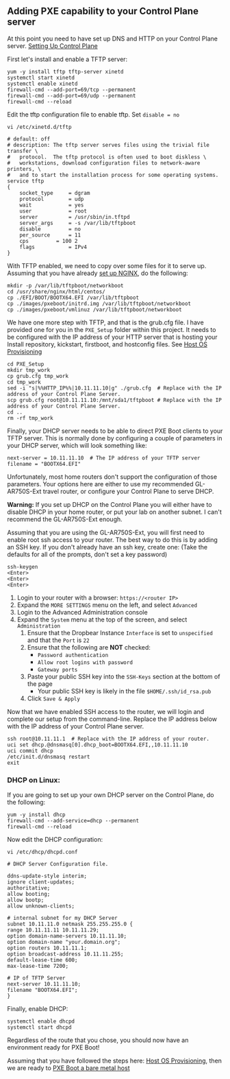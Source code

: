 ## Adding PXE capability to your Control Plane server

At this point you need to have set up DNS and HTTP on your Control Plane server.  [Setting Up Control Plane](../Control_Plane/README.md)

First let's install and enable a TFTP server:

    yum -y install tftp tftp-server xinetd
    systemctl start xinetd
    systemctl enable xinetd
    firewall-cmd --add-port=69/tcp --permanent
    firewall-cmd --add-port=69/udp --permanent
    firewall-cmd --reload

Edit the tftp configuration file to enable tftp.  Set `disable = no`

    vi /etc/xinetd.d/tftp

    # default: off
    # description: The tftp server serves files using the trivial file transfer \
    #	protocol.  The tftp protocol is often used to boot diskless \
    #	workstations, download configuration files to network-aware printers, \
    #	and to start the installation process for some operating systems.
    service tftp
    {
    	socket_type		= dgram
    	protocol		= udp
    	wait			= yes
    	user			= root
    	server			= /usr/sbin/in.tftpd
    	server_args		= -s /var/lib/tftpboot
    	disable			= no
    	per_source		= 11
    	cps			= 100 2
    	flags			= IPv4
    }

With TFTP enabled, we need to copy over some files for it to serve up.  Assuming that you have already [set up NGINX](../Control_Plane/Nginx_Config.md), do the following:

    mkdir -p /var/lib/tftpboot/networkboot
    cd /usr/share/nginx/html/centos/
    cp ./EFI/BOOT/BOOTX64.EFI /var/lib/tftpboot
    cp ./images/pxeboot/initrd.img /var/lib/tftpboot/networkboot
    cp ./images/pxeboot/vmlinuz /var/lib/tftpboot/networkboot

We have one more step with TFTP, and that is the grub.cfg file.  I have provided one for you in the `PXE_Setup` folder within this project.  It needs to be configured with the IP address of your HTTP server that is hosting your Install repository, kickstart, firstboot, and hostconfig files.  See [Host OS Provisioning](../Provision_Hosts/Setup_Env.md)

    cd PXE_Setup
    mkdir tmp_work
    cp grub.cfg tmp_work
    cd tmp_work
    sed -i "s|%%HTTP_IP%%|10.11.11.10|g" ./grub.cfg  # Replace with the IP address of your Control Plane Server.
    scp grub.cfg root@10.11.11.10:/mnt/sda1/tftpboot # Replace with the IP address of your Control Plane Server.
    cd ..
    rm -rf tmp_work

Finally, your DHCP server needs to be able to direct PXE Boot clients to your TFTP server.  This is normally done by configuring a couple of parameters in your DHCP server, which will look something like:

    next-server = 10.11.11.10  # The IP address of your TFTP server
    filename = "BOOTX64.EFI"

Unfortunately, most home routers don't support the configuration of those parameters.  Your options here are either to use my recommended GL-AR750S-Ext travel router, or configure your Control Plane to serve DHCP.

__Warning:__ If you set up DHCP on the Control Plane you will either have to disable DHCP in your home router, or put your lab on another subnet.  I can't recommend the GL-AR750S-Ext enough.

Assuming that you are using the GL-AR750S-Ext, you will first need to enable root ssh access to your router.  The best way to do this is by adding an SSH key.  If you don't already have an ssh key, create one: (Take the defaults for all of the prompts, don't set a key password)

    ssh-keygen
    <Enter>
    <Enter>
    <Enter>

1. Login to your router with a browser: `https://<router IP>`
2. Expand the `MORE SETTINGS` menu on the left, and select `Advanced`
3. Login to the Advanced Administration console
4. Expand the `System` menu at the top of the screen, and select `Administration`
   1. Ensure that the Dropbear Instance `Interface` is set to `unspecified` and that the `Port` is `22`
   2. Ensure that the following are __NOT__ checked:
      * `Password authentication`
      * `Allow root logins with password`
      * `Gateway ports`
   3. Paste your public SSH key into the `SSH-Keys` section at the bottom of the page
      * Your public SSH key is likely in the file `$HOME/.ssh/id_rsa.pub`
   4. Click `Save & Apply`

Now that we have enabled SSH access to the router, we will login and complete our setup from the command-line.  Replace the IP address below with the IP address of your Control Plane server.

    ssh root@10.11.11.1  # Replace with the IP address of your router.
    uci set dhcp.@dnsmasq[0].dhcp_boot=BOOTX64.EFI,,10.11.11.10
    uci commit dhcp
    /etc/init.d/dnsmasq restart
    exit

### DHCP on Linux:

If you are going to set up your own DHCP server on the Control Plane, do the following:

    yum -y install dhcp
    firewall-cmd --add-service=dhcp --permanent
    firewall-cmd --reload

Now edit the DHCP configuration:

    vi /etc/dhcp/dhcpd.conf

    # DHCP Server Configuration file.

    ddns-update-style interim;
    ignore client-updates;
    authoritative;
    allow booting;
    allow bootp;
    allow unknown-clients;

    # internal subnet for my DHCP Server
    subnet 10.11.11.0 netmask 255.255.255.0 {
    range 10.11.11.11 10.11.11.29;
    option domain-name-servers 10.11.11.10;
    option domain-name "your.domain.org";
    option routers 10.11.11.1;
    option broadcast-address 10.11.11.255;
    default-lease-time 600;
    max-lease-time 7200;

    # IP of TFTP Server
    next-server 10.11.11.10;
    filename "BOOTX64.EFI";
    }

Finally, enable DHCP:

    systemctl enable dhcpd
    systemctl start dhcpd

Regardless of the route that you chose, you should now have an environment ready for PXE Boot!

Assuming that you have followed the steps here: [Host OS Provisioning](../Provision_Hosts/Setup_Env.md), then we are ready to [PXE Boot a bare metal host](../Provision_Hosts/Install_Bare_Metal.md)

